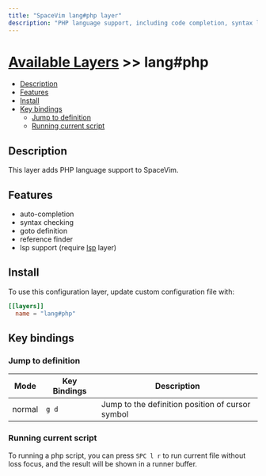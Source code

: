 ```yaml
---
title: "SpaceVim lang#php layer"
description: "PHP language support, including code completion, syntax lint and code runner"
---
```


# [Available Layers](../../) >> lang#php

<!-- vim-markdown-toc GFM -->

- [Description](#description)
- [Features](#features)
- [Install](#install)
- [Key bindings](#key-bindings)
  - [Jump to definition](#jump-to-definition)
  - [Running current script](#running-current-script)

<!-- vim-markdown-toc -->

## Description

This layer adds PHP language support to SpaceVim.

## Features

- auto-completion
- syntax checking
- goto definition
- reference finder
- lsp support (require [lsp](https://spacevim.org/layers/language-server-protocol/) layer)

## Install

To use this configuration layer, update custom configuration file with:

```toml
[[layers]]
  name = "lang#php"
```

## Key bindings

### Jump to definition

| Mode   | Key Bindings | Description                                      |
| ------ | ------------ | ------------------------------------------------ |
| normal | `g d`        | Jump to the definition position of cursor symbol |

### Running current script

To running a php script, you can press `SPC l r` to run current file without loss focus,
and the result will be shown in a runner buffer.
